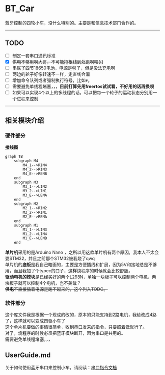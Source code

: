# BT_Car

蓝牙控制的四轮小车，没什么特别的。主要是和信息技术部门合作的。

***

## TODO
+ [ ] 制定一套串口通讯标准
+ [x] ~~供电不够用啊大哥，不可能拖根线到处跑啊喂(((~~
+ [ ] 串联了四节18650电池，电源是够了，但是没法充电啊
+ [ ] 两边的轮子好像转速不一样，走直线会偏
+ [ ] 增加命令队列或者强制执行符号，比如`#`。
+ [ ] 需要避免单线程堵塞，，，**目前打算先用freertos试试看，不好用的话再换呗**
+ [ ] 如果可以实现4个以上的多线程的话，可以把每一个轮子的运动状态分别用一个进程来控制

***

## 相关模块介绍

### 硬件部分

**接线图**

```mermaid
graph TB
    subgraph M4
        M4_1-->RIN4
        M4_2-->RIN3
        M4_E-->RENB
    end
    subgraph M3
        M3_1-->LIN2
        M3_2-->LIN1
        M3_E-->LENA
    end
    subgraph M2
        M2_1-->RIN2
        M2_2-->RIN1
        M2_E-->RENA
    end
    subgraph M1
        M1_1-->LIN3
        M1_2-->LIN4
        M1_E-->LENB
    end
```

**单片机**采用的是Arduino Nano ，之所以用这款单片机有两个原因，我本人不太会耍STM32，并且之前那个STM32被我烧了qwq  
单片机的**底板**是我自己瞎画的，主要是方便插线和扩展，因为5V和接地总是不够用，而且我加了个typec的口子，这样烧程序的时候就会比较舒服。  
**驱动电机的模块**是已经买好的两个L298N，单独一块板子可以控制两个电机，两块板子就可以控制4个电机，岂不美哉？  
~~**供电**不直接插着电源是跑不起来的，这个列入TODO。~~  

### 软件部分

这个库文件我是根据一个现成的改的，原本的只能支持到2路电机，我给改成4路了，这样就可以变成四驱小车了  
这个单片机要做的事情很简单，收到串口发来的指令，只要照着做就行了。  
对了，烧程序的时候必须把蓝牙模块断开，因为串口是共用的。  
需要避免单线程堵塞，，，  

## UserGuide.md

关于如何使用蓝牙串口来控制小车，请阅读：[串口指令文档](https://gitlab.dustella.net/discodyer/bt_car/-/blob/master/UserGuide.md)